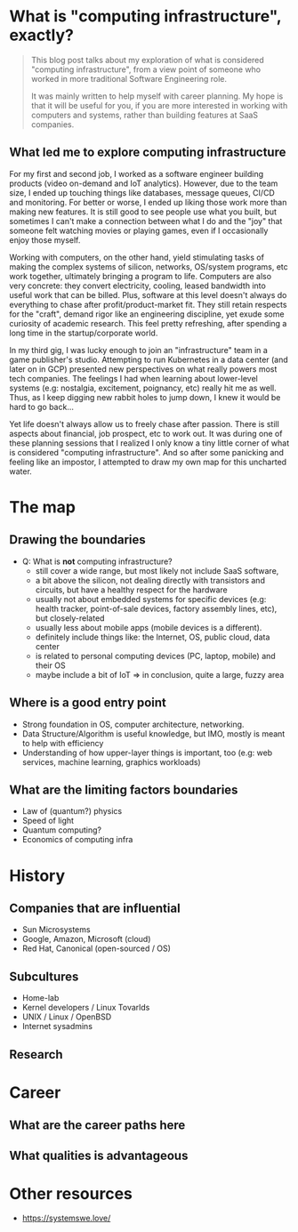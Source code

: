What is "computing infrastructure", exactly?
============================================

> This blog post talks about my exploration of what is considered "computing
> infrastructure", from a view point of someone who worked in more traditional
> Software Engineering role.
>
> It was mainly written to help myself with career planning.
> My hope is that it will be useful for you, if you are more interested in
> working with computers and systems, rather than building features
> at SaaS companies.

What led me to explore computing infrastructure
-----------------------------------------------

For my first and second job, I worked as a software engineer building products
(video on-demand and IoT analytics). However, due to the team size,
I ended up touching things like databases, message queues, CI/CD and monitoring.
For better or worse, I ended up liking those work more than making new features.
It is still good to see people use what you built, but sometimes I can't make
a connection between what I do and the "joy" that someone felt watching
movies or playing games, even if I occasionally enjoy those myself.

Working with computers, on the other hand, yield stimulating tasks of
making the complex systems of silicon, networks, OS/system programs, etc
work together, ultimately bringing a program to life.
Computers are also very concrete: they convert electricity, cooling,
leased bandwidth into useful work that can be billed. Plus, software at this
level doesn't always do everything to chase after profit/product-market fit.
They still retain respects for the "craft", demand rigor like an engineering
discipline, yet exude some curiosity of academic research.
This feel pretty refreshing, after spending a long time in the
startup/corporate world.

In my third gig, I was lucky enough to join an "infrastructure" team in a
game publisher's studio. Attempting to run Kubernetes in a data center
(and later on in GCP) presented new perspectives on what really powers
most tech companies. The feelings I had when learning about lower-level systems
(e.g: nostalgia, excitement, poignancy, etc) really hit me as well.
Thus, as I keep digging new rabbit holes to jump down, I knew it would be hard
to go back...

Yet life doesn't always allow us to freely chase after passion. There is still
aspects about financial, job prospect, etc to work out. It was during one
of these planning sessions that I realized I only know a tiny little corner
of what is considered "computing infrastructure". And so after some panicking
and feeling like an impostor, I attempted to draw my own map for this
uncharted water.

The map
=======

Drawing the boundaries
----------------------

- Q: What is **not** computing infrastructure?
  - still cover a wide range, but most likely not include SaaS software,
  - a bit above the silicon, not dealing directly with transistors and circuits,
    but have a healthy respect for the hardware
  - usually not about embedded systems for specific devices (e.g: health tracker,
    point-of-sale devices, factory assembly lines, etc), but closely-related
  - usually less about mobile apps (mobile devices is a different).
  - definitely include things like: the Internet, OS, public cloud, data center
  - is related to personal computing devices (PC, laptop, mobile) and their OS
  - maybe include a bit of IoT
  => in conclusion, quite a large, fuzzy area

Where is a good entry point
---------------------------

- Strong foundation in OS, computer architecture, networking.
- Data Structure/Algorithm is useful knowledge, but IMO, mostly is meant to help with efficiency
- Understanding of how upper-layer things is important, too (e.g: web services,
  machine learning, graphics workloads)

What are the limiting factors boundaries
----------------------------------------

- Law of (quantum?) physics
- Speed of light
- Quantum computing?
- Economics of computing infra


History
=======

Companies that are influential
------------------------------

- Sun Microsystems
- Google, Amazon, Microsoft (cloud)
- Red Hat, Canonical (open-sourced / OS)

Subcultures
-----------

- Home-lab
- Kernel developers / Linux Tovarlds
- UNIX / Linux / OpenBSD
- Internet sysadmins

Research
--------

Career
======

What are the career paths here
------------------------------

What qualities is advantageous
------------------------------

Other resources
===============
- <https://systemswe.love/>
